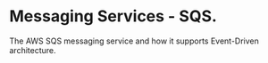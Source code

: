 # Messaging Services - SQS.
 
The AWS SQS messaging service and how it supports Event-Driven architecture.